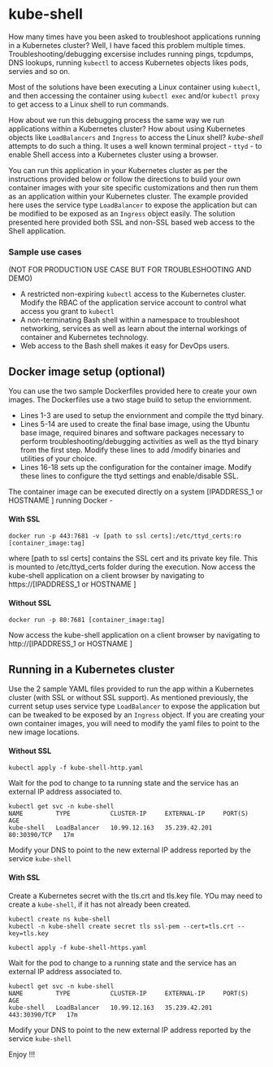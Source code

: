 # kube-shell

How many times have you been asked to troubleshoot applications running in a Kubernetes cluster? Well, I have faced this problem multiple times. Troubleshooting/debugging excersise includes running pings, tcpdumps, DNS lookups, running `kubectl` to access Kubernetes objects likes pods, servies and so on. 

Most of the solutions have been executing a Linux container using `kubectl`, and then accessing the container using  `kubectl exec` and/or `kubectl proxy` to get access to a Linux shell to run commands. 

How about we run this debugging process the same way we run applications within a Kubernetes cluster? How about using Kubernetes objects like `LoadBalancers` and `Ingress` to access the Linux shell? *kube-shell* attempts to do such a thing. It uses a well known terminal project - `ttyd` - to enable Shell access into a Kubernetes cluster using a browser. 

You can run this application in your Kubernetes cluster as per the instructions provided below or follow the directions to build your own container images with your site specific customizations and then run them as an application within your Kubernetes cluster. The example provided here uses the service type `LoadBalancer` to expose the application but can be modified to be exposed as an `Ingress` object easily. The solution presented here provided both SSL and non-SSL based web access to the Shell application. 

### Sample use cases 
(NOT FOR PRODUCTION USE CASE BUT FOR TROUBLESHOOTING AND DEMO)
* A restricted non-expiring `kubectl` access to the Kubernetes cluster. Modify the RBAC of the application service account to control what access you grant to `kubectl`
* A non-terminating Bash shell within a namespace to troubleshoot networking, services as well as learn about the internal workings of container and Kubernetes technology.
* Web access to the Bash shell makes it easy for DevOps users.

## Docker image setup (optional)

You can use the two sample Dockerfiles provided here to create your own images. The Dockerfiles use a two stage build to setup the enviornment. 
* Lines 1-3 are used to setup the enviornment and compile the ttyd binary. 
* Lines 5-14 are used to create the final base image, using the Ubuntu base image, required binares and software packages necessary to perform troubleshooting/debugging activities as well as the ttyd binary from the first step. Modify these lines to add /modify binaries and utilities of your choice. 
* Lines 16-18 sets up the configuration for the container image. Modify these lines to configure the ttyd settings and enable/disable SSL.

The container image can be executed directly on a system [IPADDRESS_1 or HOSTNAME ] running Docker - 

#### With SSL
```
docker run -p 443:7681 -v [path to ssl certs]:/etc/ttyd_certs:ro  [container_image:tag]
```
where [path to ssl certs] contains the SSL cert and its private key file. This is mounted to /etc/ttyd_certs folder during the execution.
Now access the kube-shell application on a client browser by navigating to https://[IPADDRESS_1 or HOSTNAME ]

#### Without SSL
```
docker run -p 80:7681 [container_image:tag]
```
Now access the kube-shell application on a client browser by navigating to http://[IPADDRESS_1 or HOSTNAME ]

## Running in a Kubernetes cluster

Use the 2 sample YAML files provided to run the app within a Kubernetes cluster (with SSL or without SSL support). As mentioned previously, the current setup uses service type `LoadBalancer` to expose the application but can be tweaked to be exposed by an `Ingress` object.
If you are creating your own container images, you will need to modify the yaml files to point to the new image locations. 

#### Without SSL

```
kubectl apply -f kube-shell-http.yaml
```
Wait for the pod to change to ta running state and the service has an external IP address associated to. 

```
kubectl get svc -n kube-shell
NAME         TYPE           CLUSTER-IP     EXTERNAL-IP     PORT(S)         AGE
kube-shell   LoadBalancer   10.99.12.163   35.239.42.201   80:30390/TCP   17m
```
Modify your DNS to point to the new external IP address reported by the service `kube-shell`

#### With SSL 

Create a Kubernetes secret with the tls.crt and tls.key file. YOu may need to create a `kube-shell`, if it has not already been created.  
```
kubectl create ns kube-shell
kubectl -n kube-shell create secret tls ssl-pem --cert=tls.crt --key=tls.key
```

```
kubectl apply -f kube-shell-https.yaml
```
Wait for the pod to change to a running state and the service has an external IP address associated to. 

```
kubectl get svc -n kube-shell
NAME         TYPE           CLUSTER-IP     EXTERNAL-IP     PORT(S)         AGE
kube-shell   LoadBalancer   10.99.12.163   35.239.42.201   443:30390/TCP   17m
```
Modify your DNS to point to the new external IP address reported by the service `kube-shell`

Enjoy !!!
